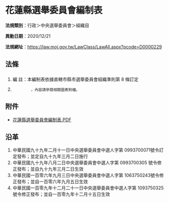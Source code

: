 # 花蓮縣選舉委員會編制表



**法規類別**：行政＞中央選舉委員會＞組織目

**異動日期**：2020/12/21  

**法規網址**：https://law.moj.gov.tw/LawClass/LawAll.aspx?pcode=D0000229



## 法條
##### 
1. 編      註：本編制表依據直轄市縣市選舉委員會組織準則第 8  條訂定
1.             ，內容請參閱相關圖表附檔。
## 附件
* [花蓮縣選舉委員會編制表.PDF](https://law.moj.gov.tw/LawClass/LawGetFile.ashx?FileId=0000283748)
## 沿革
1. 中華民國九十九年二月十一日中央選舉委員會中選人字第 0993700071號令訂定發布；並定自九十九年三月二日施行
1. 中華民國九十九年八月二日中央選舉委員會中選人字第 0993700305 號令修正發布；並自九十九年三月二日生效
1. 中華民國一百零六年九月三日中央選舉委員會中選人字第 1063750243號令修正發布；並自一百零六年九月五日生效
1. 中華民國一百零九年十二月二十一日中央選舉委員會中選人字第 1093750325 號令修正發布；並自一百零九年十二月十五日生效
